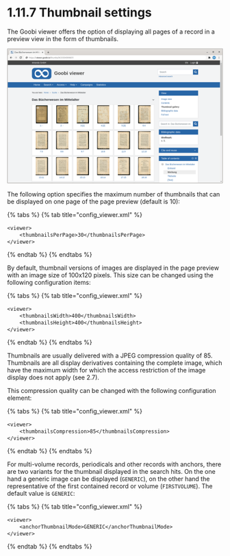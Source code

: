 # 1.11.7 Thumbnail settings

The Goobi viewer offers the option of displaying all pages of a record in a preview view in the form of thumbnails.

![Thumbnail preview](../../../.gitbook/assets/conf_1.11.7.png)

The following option specifies the maximum number of thumbnails that can be displayed on one page of the page preview \(default is 10\):

{% tabs %}
{% tab title="config\_viewer.xml" %}
```markup
<viewer>
    <thumbnailsPerPage>30</thumbnailsPerPage>
</viewer>
```
{% endtab %}
{% endtabs %}

By default, thumbnail versions of images are displayed in the page preview with an image size of 100x120 pixels. This size can be changed using the following configuration items:

{% tabs %}
{% tab title="config\_viewer.xml" %}
```markup
<viewer>
    <thumbnailsWidth>400</thumbnailsWidth>
    <thumbnailsHeight>400</thumbnailsHeight>
</viewer>
```
{% endtab %}
{% endtabs %}

Thumbnails are usually delivered with a JPEG compression quality of 85. Thumbnails are all display derivatives containing the complete image, which have the maximum width for which the access restriction of the image display does not apply \(see 2.7\). 

This compression quality can be changed with the following configuration element:

{% tabs %}
{% tab title="config\_viewer.xml" %}
```markup
<viewer>
    <thumbnailsCompression>85</thumbnailsCompression>
</viewer>
```
{% endtab %}
{% endtabs %}

For multi-volume records, periodicals and other records with anchors, there are two variants for the thumbnail displayed in the search hits. On the one hand a generic image can be displayed \(`GENERIC`\), on the other hand the representative of the first contained record or volume \(`FIRSTVOLUME`\). The default value is `GENERIC`:

{% tabs %}
{% tab title="config\_viewer.xml" %}
```markup
<viewer>
    <anchorThumbnailMode>GENERIC</anchorThumbnailMode>
</viewer>
```
{% endtab %}
{% endtabs %}

